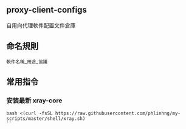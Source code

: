 ## proxy-client-configs
自用向代理軟件配置文件倉庫

## 命名規則
`軟件名稱`\_`用途`\_`協議`

## 常用指令
### 安装最新 xray-core
```
bash <(curl -fsSL https://raw.githubusercontent.com/phlinhng/my-scripts/master/shell/xray.sh)
``
